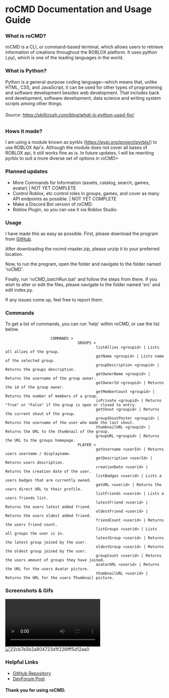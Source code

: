 # roCMD Documentation and Usage Guide
### What is roCMD?
roCMD is a CLI, or command-based terminal, which allows users to retrieve information of creations throughout the ROBLOX platform. It uses python (.py), which is one of the leading languages in the world. 

### What is Python?
Python is a general-purpose coding language—which means that, unlike HTML, CSS, and JavaScript, it can be used for other types of programming and software development besides web development. That includes back end development, software development, data science and writing system scripts among other things.
###### Source: https://skillcrush.com/blog/what-is-python-used-for/

### Hows it made?
I am using a module known as pyrblx (https://pypi.org/project/pyrblx/) to use ROBLOX Api's. Although the module does not cover all bases of ROBLOX api, it still works fine as is. In future updates, I will be rewriting pyrblx to suit a more diverse set of options in roCMD>

### Planned updates
* More Commands for Information (assets, catalog, search, games, avatar) | NOT YET COMPLETE
* Control Roblox, etc control roles in groups, games, and cover as many API endpoints as possible. | NOT YET COMPLETE
* Make a Discord Bot version of roCMD.
* Roblox Plugin, so you can use it via Roblox Studio.

### Usage
I have made this as easy as possible. First, please download the program from [GitHub](https://github.com/SpiralGaia/roCMD).

After downloading the rocmd-master.zip, please unzip it to your preferred location. 

Now, to run the program, open the folder and navigate to the folder named 'roCMD'. 

Finally, run 'roCMD_batchRun.bat' and follow the steps from there. If you wish to alter or edit the files, please navigate to the folder named 'src' and edit index.py.

If any issues come up, feel free to report them. 

### Commands
To get a list of commands, you can run 'help' within roCMD, or use the list below.

```
                    COMMANDS >
                                GROUPS >
                                        listAllies <groupid> | Lists all allies of the group.
                                        getName <groupid> | Lists name of the selected group.
                                        groupDescription <groupid> | Returns the groups description.
                                        getOwnerName <groupid> | Returns the username of the group owner.
                                        getOwnerId <groupid> | Returns the id of the group owner.
                                        getMemberCount <groupid> | Returns the number of members of a group.
                                        isPrivate <groupid> | Returns "True" or "False" if the group is open or closed to entry.
                                        getShout <groupid> | Returns the current shout of the group.
                                        groupShoutPoster <groupid> | Returns the username of the user who made the last shout.
                                        thumbnailURL <groupid> | Returns the URL to the thumbnail of the group.
                                        groupURL <groupid> | Returns the URL to the groups homepage.
                                PLAYER >
                                        getUsername <userId> | Returns users username / displayname.
                                        getDescription <userId> | Returns users description.
                                        creationDate <userid> | Returns the creation date of the user.
                                        listBadges <userid> | Lists a users badges that are currently owned.
                                        getURL <userid> | Returns the users direct URL to their profile.
                                        listFriends <userid> | Lists a users friends list.
                                        latestFriend <userid> | Returns the users latest added friend.
                                        oldestFriend <userid> | Returns the users oldest added friend.
                                        friendCount <userid> | Returns the users friend count.
                                        listGroups <userid> | Lists all groups the user is in.
                                        latestGroup <userid> | Returns the latest group joined by the user.
                                        oldestGroup <userid> | Returns the oldest group joined by the user.
                                        groupCount <userid> | Returns the users amount of groups they have joined.
                                        avatarURL <userid> | Returns the URL for the users Avatar picture.
                                        thumbnailURL <userid> | Returns the URL for the users Thumbnail picture.
```
### Screenshots & Gifs

![8f3075411b6e1ba9110c54ed0017f578 (1)](https://user-images.githubusercontent.com/45252038/103330461-980f7400-4a2f-11eb-808e-fab4adb20ef7.mp4)
![22cb7e5b2a804723d1f226fff5d12aa0](https://user-images.githubusercontent.com/45252038/103330471-a1004580-4a2f-11eb-8ef8-ce86bb189c9f.png)


### Helpful Links
* [GitHub Repository](https://github.com/SpiralGaia/roCMD)
* [DevForum Post](https://devforum.roblox.com/t/rocmd-a-command-based-terminal-for-retrieving-information-of-creations-on-roblox/951834)



#### Thank you for using roCMD.

